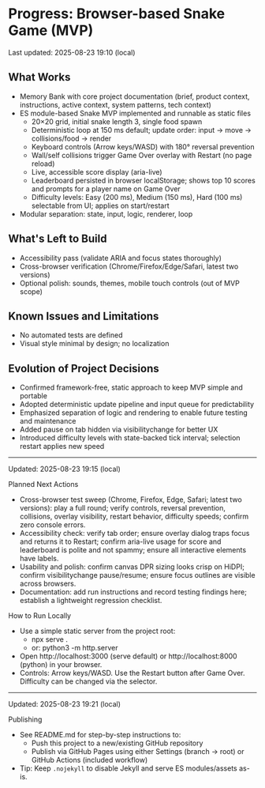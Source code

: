 # Progress: Browser-based Snake Game (MVP)

Last updated: 2025-08-23 19:10 (local)

## What Works
- Memory Bank with core project documentation (brief, product context, instructions, active context, system patterns, tech context)
- ES module-based Snake MVP implemented and runnable as static files
  - 20×20 grid, initial snake length 3, single food spawn
  - Deterministic loop at 150 ms default; update order: input → move → collisions/food → render
  - Keyboard controls (Arrow keys/WASD) with 180° reversal prevention
  - Wall/self collisions trigger Game Over overlay with Restart (no page reload)
  - Live, accessible score display (aria-live)
  - Leaderboard persisted in browser localStorage; shows top 10 scores and prompts for a player name on Game Over
  - Difficulty levels: Easy (200 ms), Medium (150 ms), Hard (100 ms) selectable from UI; applies on start/restart
- Modular separation: state, input, logic, renderer, loop

## What's Left to Build
- Accessibility pass (validate ARIA and focus states thoroughly)
- Cross-browser verification (Chrome/Firefox/Edge/Safari, latest two versions)
- Optional polish: sounds, themes, mobile touch controls (out of MVP scope)

## Known Issues and Limitations
- No automated tests are defined
- Visual style minimal by design; no localization

## Evolution of Project Decisions
- Confirmed framework-free, static approach to keep MVP simple and portable
- Adopted deterministic update pipeline and input queue for predictability
- Emphasized separation of logic and rendering to enable future testing and maintenance
- Added pause on tab hidden via visibilitychange for better UX
- Introduced difficulty levels with state-backed tick interval; selection restart applies new speed


---

Updated: 2025-08-23 19:15 (local)

Planned Next Actions
- Cross-browser test sweep (Chrome, Firefox, Edge, Safari; latest two versions): play a full round; verify controls, reversal prevention, collisions, overlay visibility, restart behavior, difficulty speeds; confirm zero console errors.
- Accessibility check: verify tab order; ensure overlay dialog traps focus and returns it to Restart; confirm aria-live usage for score and leaderboard is polite and not spammy; ensure all interactive elements have labels.
- Usability and polish: confirm canvas DPR sizing looks crisp on HiDPI; confirm visibilitychange pause/resume; ensure focus outlines are visible across browsers.
- Documentation: add run instructions and record testing findings here; establish a lightweight regression checklist.

How to Run Locally
- Use a simple static server from the project root:
  - npx serve .
  - or: python3 -m http.server
- Open http://localhost:3000 (serve default) or http://localhost:8000 (python) in your browser.
- Controls: Arrow keys/WASD. Use the Restart button after Game Over. Difficulty can be changed via the selector.

---

Updated: 2025-08-23 19:21 (local)

Publishing
- See README.md for step-by-step instructions to:
  - Push this project to a new/existing GitHub repository
  - Publish via GitHub Pages using either Settings (branch → root) or GitHub Actions (included workflow)
- Tip: Keep `.nojekyll` to disable Jekyll and serve ES modules/assets as-is.
